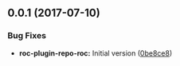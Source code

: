 <a name="0.0.1"></a>
## 0.0.1 (2017-07-10)


### Bug Fixes

* **roc-plugin-repo-roc:** Initial version ([0be8ce8](https://github.com/rocjs/roc-plugin-repo/commit/0be8ce8))



